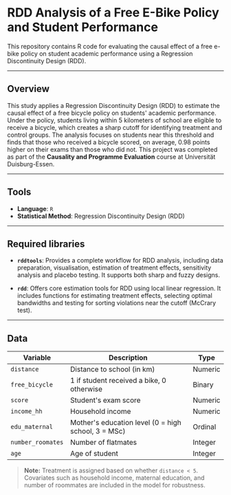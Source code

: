 # RDD Analysis of a Free E-Bike Policy and Student Performance

This repository contains R code for evaluating the causal effect of a free e-bike policy on student academic performance using a Regression Discontinuity Design (RDD). 

---

## Overview

This study applies a Regression Discontinuity Design (RDD) to estimate the causal effect of a free bicycle policy on students' academic performance. Under the policy, students living within 5 kilometers of school are eligible to receive a bicycle, which creates a sharp cutoff for identifying treatment and control groups. The analysis focuses on students near this threshold and finds that those who received a bicycle scored, on average, 0.98 points higher on their exams than those who did not. This project was completed as part of the **Causality and Programme Evaluation** course at Universität Duisburg-Essen.

---

## Tools
- **Language**: `R`
- **Statistical Method**: Regression Discontinuity Design (RDD)

---

## Required libraries

- **`rddtools`**: Provides a complete workflow for RDD analysis, including data preparation, visualisation, estimation of treatment effects, sensitivity analysis and placebo testing. It supports both sharp and fuzzy designs.

- **`rdd`**: Offers core estimation tools for RDD using local linear regression. It includes functions for estimating treatment effects, selecting optimal bandwidths and testing for sorting violations near the cutoff (McCrary test).

---

## Data

| Variable           | Description                                          | Type     |
|--------------------|------------------------------------------------------|----------|
| `distance`         | Distance to school (in km)                           | Numeric  |
| `free_bicycle`     | 1 if student received a bike, 0 otherwise            | Binary   |
| `score`            | Student's exam score                                 | Numeric  |
| `income_hh`        | Household income                                     | Numeric  |
| `edu_maternal`     | Mother's education level (0 = high school, 3 = MSc)  | Ordinal  |
| `number_roomates`  | Number of flatmates                                  | Integer  |
| `age`              | Age of student                                       | Integer  |

> **Note:** Treatment is assigned based on whether `distance < 5`.  
> Covariates such as household income, maternal education, and number of roommates are included in the model for robustness.
